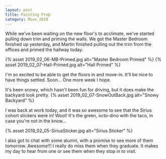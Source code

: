 ```yaml
---
layout: post
title: Painting Prep
category: Move_2019
---
```


While we've been waiting on the new floor's to acclimate, we've started pulling down trim and priming the walls. We got the Master Bedroom finished up yesterday, and Martin finished pulling out the trim from the offices and primed the hallway today.

{% asset 2019_02_06-MB-Primed.jpg alt="Master Bedroom Primed" %}
{% asset 2019_02_07-Hall-Primed.jpg alt="Hall Primed" %}

I'm so excited to be able to get the floors in and move-in. It'll be nice to have things settled. Soon... One more week I hope.

It's been snowy, which hasn't been fun for driving, but it does make the backyard look pretty.
{% asset 2019_02_07-SnowOutBack.jpg alt="Snowy Backyard" %}

I was back at work today, and it was so awesome to see that the Sirius cohort stickers were in! Woot! It's the green, octo-dino with the taco, in case you're not in the know...

{% asset 2019_02_05-SiriusSticker.jpg alt="Sirius Sticker" %}

I also got to chat with some alumni, with a promise to see more of them tomorrow. Awesome!!! I really do miss them when they graduate. It makes my day to hear from one or see them when they stop in to visit. 


